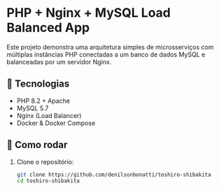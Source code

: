 # PHP + Nginx + MySQL Load Balanced App

Este projeto demonstra uma arquitetura simples de microsserviços com múltiplas instâncias PHP conectadas a um banco de dados MySQL e balanceadas por um servidor Nginx.

## 🚀 Tecnologias

- PHP 8.2 + Apache
- MySQL 5.7
- Nginx (Load Balancer)
- Docker & Docker Compose

## 🔧 Como rodar

1. Clone o repositório:

   ```bash
   git clone https://github.com/denilsonbonatti/toshiro-shibakita
   cd toshiro-shibakita
